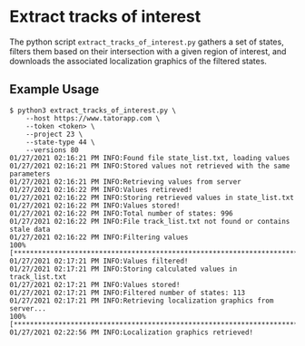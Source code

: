 # Extract tracks of interest

The python script `extract_tracks_of_interest.py` gathers a set of states, filters them based on
their intersection with a given region of interest, and downloads the associated localization
graphics of the filtered states.


## Example Usage

```
$ python3 extract_tracks_of_interest.py \
    --host https://www.tatorapp.com \
    --token <token> \
    --project 23 \
    --state-type 44 \
    --versions 80
01/27/2021 02:16:21 PM INFO:Found file state_list.txt, loading values
01/27/2021 02:16:21 PM INFO:Stored values not retrieved with the same parameters
01/27/2021 02:16:21 PM INFO:Retrieving values from server
01/27/2021 02:16:22 PM INFO:Values retireved!
01/27/2021 02:16:22 PM INFO:Storing retrieved values in state_list.txt
01/27/2021 02:16:22 PM INFO:Values stored!
01/27/2021 02:16:22 PM INFO:Total number of states: 996
01/27/2021 02:16:22 PM INFO:File track_list.txt not found or contains stale data
01/27/2021 02:16:22 PM INFO:Filtering values
100% [****************************************************************************************************]
01/27/2021 02:17:21 PM INFO:Values filtered!
01/27/2021 02:17:21 PM INFO:Storing calculated values in track_list.txt
01/27/2021 02:17:21 PM INFO:Values stored!
01/27/2021 02:17:21 PM INFO:Filtered number of states: 113
01/27/2021 02:17:21 PM INFO:Retrieving localization graphics from server...
100% [****************************************************************************************************]
01/27/2021 02:22:56 PM INFO:Localization graphics retrieved!
```
